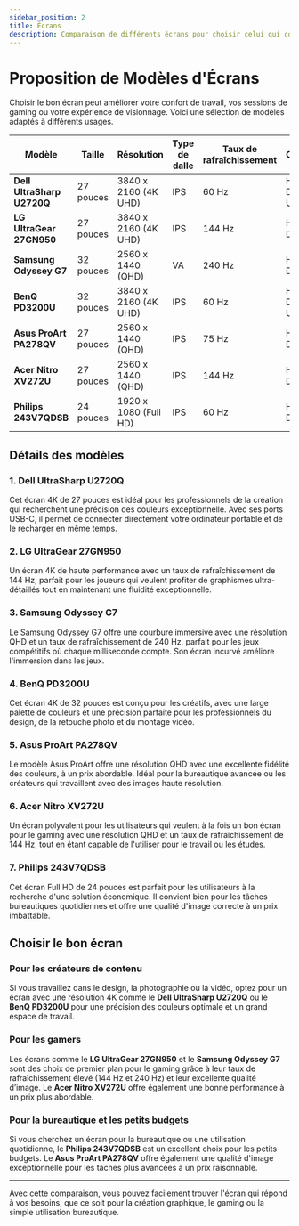```yaml
---
sidebar_position: 2
title: Écrans
description: Comparaison de différents écrans pour choisir celui qui convient le mieux à vos besoins.
---
```


# Proposition de Modèles d'Écrans

Choisir le bon écran peut améliorer votre confort de travail, vos sessions de gaming ou votre expérience de visionnage. Voici une sélection de modèles adaptés à différents usages.

| **Modèle**               | **Taille**            | **Résolution**         | **Type de dalle**     | **Taux de rafraîchissement** | **Connectique**          | **Prix**     | **Idéal pour**               |
|--------------------------|-----------------------|------------------------|-----------------------|------------------------------|--------------------------|--------------|------------------------------|
| **Dell UltraSharp U2720Q**| 27 pouces             | 3840 x 2160 (4K UHD)   | IPS                   | 60 Hz                        | HDMI, DisplayPort, USB-C  | 699 €        | Création graphique, bureautique|
| **LG UltraGear 27GN950**  | 27 pouces             | 3840 x 2160 (4K UHD)   | IPS                   | 144 Hz                       | HDMI, DisplayPort         | 799 €        | Gaming 4K, haute performance  |
| **Samsung Odyssey G7**    | 32 pouces             | 2560 x 1440 (QHD)      | VA                    | 240 Hz                       | HDMI, DisplayPort         | 749 €        | Gaming compétitif, immersion  |
| **BenQ PD3200U**          | 32 pouces             | 3840 x 2160 (4K UHD)   | IPS                   | 60 Hz                        | HDMI, DisplayPort, USB    | 899 €        | Design, montage vidéo         |
| **Asus ProArt PA278QV**   | 27 pouces             | 2560 x 1440 (QHD)      | IPS                   | 75 Hz                        | HDMI, DisplayPort         | 349 €        | Bureautique, créateurs        |
| **Acer Nitro XV272U**     | 27 pouces             | 2560 x 1440 (QHD)      | IPS                   | 144 Hz                       | HDMI, DisplayPort         | 429 €        | Gaming, utilisation polyvalente|
| **Philips 243V7QDSB**     | 24 pouces             | 1920 x 1080 (Full HD)  | IPS                   | 60 Hz                        | HDMI, VGA, DVI            | 129 €        | Bureautique, budget réduit    |

## Détails des modèles

### 1. **Dell UltraSharp U2720Q**
Cet écran 4K de 27 pouces est idéal pour les professionnels de la création qui recherchent une précision des couleurs exceptionnelle. Avec ses ports USB-C, il permet de connecter directement votre ordinateur portable et de le recharger en même temps.

### 2. **LG UltraGear 27GN950**
Un écran 4K de haute performance avec un taux de rafraîchissement de 144 Hz, parfait pour les joueurs qui veulent profiter de graphismes ultra-détaillés tout en maintenant une fluidité exceptionnelle.

### 3. **Samsung Odyssey G7**
Le Samsung Odyssey G7 offre une courbure immersive avec une résolution QHD et un taux de rafraîchissement de 240 Hz, parfait pour les jeux compétitifs où chaque milliseconde compte. Son écran incurvé améliore l'immersion dans les jeux.

### 4. **BenQ PD3200U**
Cet écran 4K de 32 pouces est conçu pour les créatifs, avec une large palette de couleurs et une précision parfaite pour les professionnels du design, de la retouche photo et du montage vidéo.

### 5. **Asus ProArt PA278QV**
Le modèle Asus ProArt offre une résolution QHD avec une excellente fidélité des couleurs, à un prix abordable. Idéal pour la bureautique avancée ou les créateurs qui travaillent avec des images haute résolution.

### 6. **Acer Nitro XV272U**
Un écran polyvalent pour les utilisateurs qui veulent à la fois un bon écran pour le gaming avec une résolution QHD et un taux de rafraîchissement de 144 Hz, tout en étant capable de l'utiliser pour le travail ou les études.

### 7. **Philips 243V7QDSB**
Cet écran Full HD de 24 pouces est parfait pour les utilisateurs à la recherche d'une solution économique. Il convient bien pour les tâches bureautiques quotidiennes et offre une qualité d'image correcte à un prix imbattable.

## Choisir le bon écran

### Pour les créateurs de contenu
Si vous travaillez dans le design, la photographie ou la vidéo, optez pour un écran avec une résolution 4K comme le **Dell UltraSharp U2720Q** ou le **BenQ PD3200U** pour une précision des couleurs optimale et un grand espace de travail.

### Pour les gamers
Les écrans comme le **LG UltraGear 27GN950** et le **Samsung Odyssey G7** sont des choix de premier plan pour le gaming grâce à leur taux de rafraîchissement élevé (144 Hz et 240 Hz) et leur excellente qualité d’image. Le **Acer Nitro XV272U** offre également une bonne performance à un prix plus abordable.

### Pour la bureautique et les petits budgets
Si vous cherchez un écran pour la bureautique ou une utilisation quotidienne, le **Philips 243V7QDSB** est un excellent choix pour les petits budgets. Le **Asus ProArt PA278QV** offre également une qualité d'image exceptionnelle pour les tâches plus avancées à un prix raisonnable.

---

Avec cette comparaison, vous pouvez facilement trouver l'écran qui répond à vos besoins, que ce soit pour la création graphique, le gaming ou la simple utilisation bureautique.
